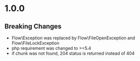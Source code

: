 # 1.0.0
## Breaking Changes
 * Flow\Exception was replaced by Flow\FileOpenException and Flow\FileLockException
 * php requirement was changed to >=5.4
 * if chunk was not found, 204 status is returned instead of 404
